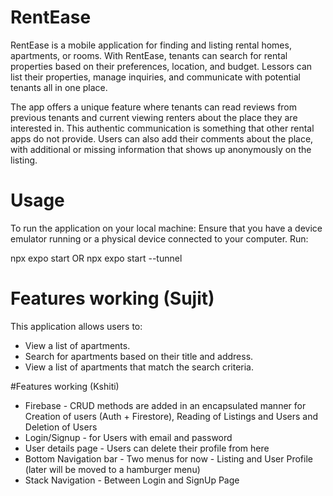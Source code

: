 # RentEase
RentEase is a mobile application for finding and listing rental homes, apartments, or rooms. With RentEase, tenants can search for rental properties based on their preferences, location, and budget. Lessors can list their properties, manage inquiries, and communicate with potential tenants all in one place.

The app offers a unique feature where tenants can read reviews from previous tenants and current viewing renters about the place they are interested in. This authentic communication is something that other rental apps do not provide. Users can also add their comments about the place, with additional or missing information that shows up anonymously on the listing.

# Usage
To run the application on your local machine:
Ensure that you have a device emulator running or a physical device connected to your computer.
Run:

npx expo start OR npx expo start --tunnel


# Features working (Sujit)
This application allows users to:
* View a list of apartments.
* Search for apartments based on their title and address.
* View a list of apartments that match the search criteria.

#Features working (Kshiti)
* Firebase - CRUD methods are added in an encapsulated manner for Creation of users (Auth + Firestore), Reading of Listings and Users and Deletion of Users
* Login/Signup - for Users with email and password
* User details page - Users can delete their profile from here
* Bottom Navigation bar - Two menus for now - Listing and User Profile (later will be moved to a hamburger menu)
* Stack Navigation - Between Login and SignUp Page

